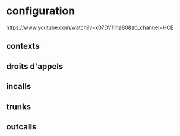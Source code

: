 # configuration

https://www.youtube.com/watch?v=x07DV11ha80&ab_channel=HCE

## contexts

## droits d'appels

## incalls

## trunks

## outcalls

